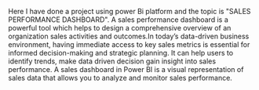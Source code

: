 Here I have done a project using power Bi platform and the topic is "SALES PERFORMANCE DASHBOARD". A sales performance dashboard is a powerful tool which helps to design a comprehensive overview of an organization sales activities and outcomes.In today’s data-driven business environment, having immediate access to key sales metrics is essential for informed decision-making and strategic planning. It can help users to identify trends, make data driven decision gain insight into sales performance. A sales dashboard in Power BI is a visual representation of sales data that allows you to analyze and monitor sales performance.
